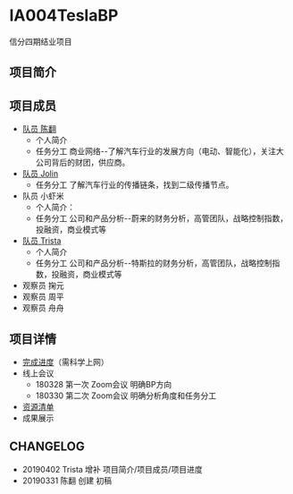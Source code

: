 # IA004TeslaBP
信分四期结业项目

## 项目简介

## 项目成员
- [队员 陈翻](https://github.com/JesseLivingston) 
  - 个人简介
  - 任务分工
    商业网络--了解汽车行业的发展方向（电动、智能化），关注大公司背后的财团，供应商。
- [队员 Jolin](https://github.com/zhangzixin1)
  - 任务分工
    了解汽车行业的传播链条，找到二级传播节点。
- 队员 小虾米
  - 个人简介：
  - 任务分工
    公司和产品分析--蔚来的财务分析，高管团队，战略控制指数，投融资，商业模式等
- [队员 Trista](https://github.com/i-trista) 
  - 个人简介
  - 任务分工
    公司和产品分析--特斯拉的财务分析，高管团队，战略控制指数，投融资，商业模式等
- 观察员 掬元
- 观察员 周平
- 观察员 舟舟

## 项目详情
- [完成进度](https://docs.google.com/spreadsheets/d/12GJ8o2PgIxonJQICZq68peQB-j2wdH3pv-suBxFVPUw/edit?usp=sharing)（需科学上网）
- 线上会议
  - 180328 第一次 Zoom会议 明确BP方向
  - 180330 第二次 Zoom会议 明确分析角度和任务分工
- [资源清单](Contents/Awesomebp.md)
- 成果展示
  
## CHANGELOG
- 20190402 Trista 增补 项目简介/项目成员/项目进度
- 20190331 陈翻 创建 初稿



